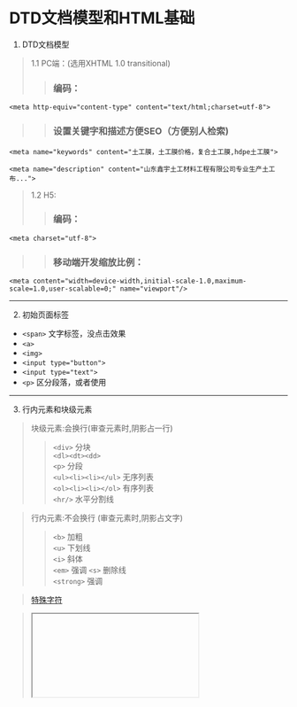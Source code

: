 # DTD文档模型和HTML基础
1. DTD文档模型
> 1.1 PC端：(选用XHTML 1.0 transitional)
>> ### 编码：   
`<meta http-equiv="content-type" content="text/html;charset=utf-8">` 
>> ### 设置关键字和描述方便SEO（方便别人检索)   

`<meta name="keywords" content="土工膜，土工膜价格，复合土工膜,hdpe土工膜">`

`<meta name="description" content="山东鑫宇土工材料工程有限公司专业生产土工布...">`

> 1.2 H5:  
>> ### 编码：
`<meta charset="utf-8">`  
>> ### 移动端开发缩放比例：  
`<meta content="width=device-width,initial-scale-1.0,maximum-scale=1.0,user-scalable=0;" name="viewport"/>`  

---
2. 初始页面标签
* `<span>` 文字标签，没点击效果
* `<a>` 
* `<img>`
* `<input type="button">`
* `<input type="text">`
* `<p>` 区分段落，或者使用<br>   

---
3. 行内元素和块级元素   
> 块级元素:会换行(审查元素时,阴影占一行)
>> `<div>` 分块  
   `<dl><dt><dd>`  
   `<p>` 分段  
   `<ul><li><li></ul>` 无序列表  
   `<ol><li><li></ol>` 有序列表  
   `<hr/>`  水平分割线

> 行内元素:不会换行 (审查元素时,阴影占文字)  
>> `<b>`  加粗  
   `<u>`  下划线  
   `<i>`  斜体  
   `<em>` 强调
   `<s>`  删除线  
   `<strong>`  强调

> [特殊字符](http://www.jb51.net/onlineread/htmlchar.htm)

> <iframe>  加载别url的页面到本标签
4. 语义化标签  
> HX:   标题   
  P:    段落  
  ..
5. HTML表单元素
